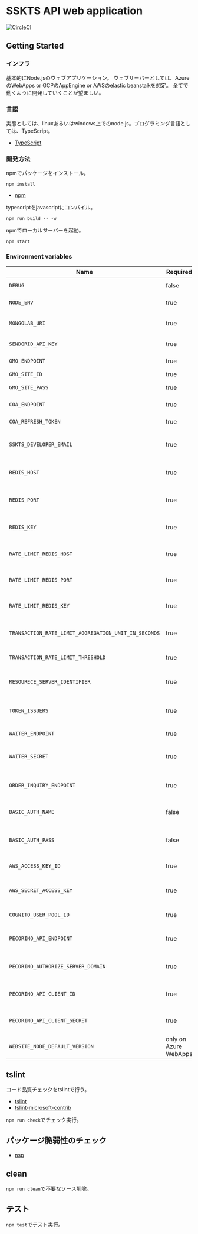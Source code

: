 # SSKTS API web application

[![CircleCI](https://circleci.com/gh/motionpicture/sskts-api.svg?style=svg&circle-token=9a0b1ea029ad57360986a0e17fdc74948e78575e)](https://circleci.com/gh/motionpicture/sskts-api)

## Getting Started

### インフラ

基本的にNode.jsのウェブアプリケーション。
ウェブサーバーとしては、AzureのWebApps or GCPのAppEngine or AWSのelastic beanstalkを想定。
全てで動くように開発していくことが望ましい。

### 言語

実態としては、linuxあるいはwindows上でのnode.js。プログラミング言語としては、TypeScript。

* [TypeScript](https://www.typescriptlang.org/)

### 開発方法

npmでパッケージをインストール。

```shell
npm install
```

* [npm](https://www.npmjs.com/)

typescriptをjavascriptにコンパイル。

```shell
npm run build -- -w
```

npmでローカルサーバーを起動。

```shell
npm start
```

### Environment variables

| Name                                                 | Required              | Value       | Purpose                                |
| ---------------------------------------------------- | --------------------- | ----------- | -------------------------------------- |
| `DEBUG`                                              | false                 | sskts-api:* | Debug                                  |
| `NODE_ENV`                                           | true                  |             | environment name                       |
| `MONGOLAB_URI`                                       | true                  |             | MongoDB connection URI                 |
| `SENDGRID_API_KEY`                                   | true                  |             | SendGrid API Key                       |
| `GMO_ENDPOINT`                                       | true                  |             | GMO API endpoint                       |
| `GMO_SITE_ID`                                        | true                  |             | GMO SiteID                             |
| `GMO_SITE_PASS`                                      | true                  |             | GMO SitePass                           |
| `COA_ENDPOINT`                                       | true                  |             | COA API endpoint                       |
| `COA_REFRESH_TOKEN`                                  | true                  |             | COA API refresh token                  |
| `SSKTS_DEVELOPER_EMAIL`                              | true                  |             | 開発者通知用メールアドレス             |
| `REDIS_HOST`                                         | true                  |             | 在庫状況保管用Redis Cache host         |
| `REDIS_PORT`                                         | true                  |             | 在庫状況保管用Redis Cache port         |
| `REDIS_KEY`                                          | true                  |             | 在庫状況保管用Redis Cache key          |
| `RATE_LIMIT_REDIS_HOST`                              | true                  |             | レート制限用Redis Cache host           |
| `RATE_LIMIT_REDIS_PORT`                              | true                  |             | レート制限用Redis Cache port           |
| `RATE_LIMIT_REDIS_KEY`                               | true                  |             | レート制限用Redis Cache key            |
| `TRANSACTION_RATE_LIMIT_AGGREGATION_UNIT_IN_SECONDS` | true                  |             | 進行取引レート制限単位(秒)             |
| `TRANSACTION_RATE_LIMIT_THRESHOLD`                   | true                  |             | 進行取引レート制限閾値                 |
| `RESOURECE_SERVER_IDENTIFIER`                        | true                  |             | リソースサーバーとしての固有識別子     |
| `TOKEN_ISSUERS`                                      | true                  |             | トークン発行者リスト(コンマつなぎ)     |
| `WAITER_ENDPOINT`                                    | true                  |             | WAITER endpoint                        |
| `WAITER_SECRET`                                      | true                  |             | WAITER許可証トークン秘密鍵             |
| `ORDER_INQUIRY_ENDPOINT`                             | true                  |             | 注文照会URLエンドポイント              |
| `BASIC_AUTH_NAME`                                    | false                 |             | Basic authentication user name         |
| `BASIC_AUTH_PASS`                                    | false                 |             | Basic authentication user password     |
| `AWS_ACCESS_KEY_ID`                                  | true                  |             | AWSアクセスキー                        |
| `AWS_SECRET_ACCESS_KEY`                              | true                  |             | AWSシークレットアクセスキー            |
| `COGNITO_USER_POOL_ID`                               | true                  |             | CognitoユーザープールID             ID |
| `PECORINO_API_ENDPOINT`                              | true                  |             | PecorinoAPIエンドポイント              |
| `PECORINO_AUTHORIZE_SERVER_DOMAIN`                   | true                  |             | Pecorino認可サーバードメイン           |
| `PECORINO_API_CLIENT_ID`                             | true                  |             | PecorinoAPIクライアントID              |
| `PECORINO_API_CLIENT_SECRET`                         | true                  |             | PecorinoAPIクライアントシークレット    |
| `WEBSITE_NODE_DEFAULT_VERSION`                       | only on Azure WebApps |             | Node.js version                        |

## tslint

コード品質チェックをtslintで行う。

* [tslint](https://github.com/palantir/tslint)
* [tslint-microsoft-contrib](https://github.com/Microsoft/tslint-microsoft-contrib)

`npm run check`でチェック実行。

## パッケージ脆弱性のチェック

* [nsp](https://www.npmjs.com/package/nsp)

## clean

`npm run clean`で不要なソース削除。

## テスト

`npm test`でテスト実行。
